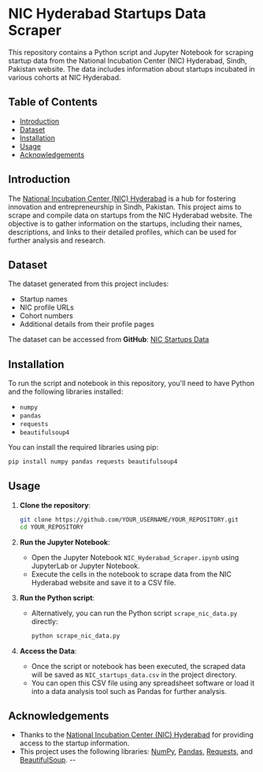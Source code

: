 # NIC Hyderabad Startups Data Scraper

This repository contains a Python script and Jupyter Notebook for scraping startup data from the National Incubation Center (NIC) Hyderabad, Sindh, Pakistan website. The data includes information about startups incubated in various cohorts at NIC Hyderabad.

## Table of Contents
- [Introduction](#introduction)
- [Dataset](#dataset)
- [Installation](#installation)
- [Usage](#usage)
- [Acknowledgements](#acknowledgements)

## Introduction
The [National Incubation Center (NIC) Hyderabad](https://nichyderabad.com) is a hub for fostering innovation and entrepreneurship in Sindh, Pakistan. This project aims to scrape and compile data on startups from the NIC Hyderabad website. The objective is to gather information on the startups, including their names, descriptions, and links to their detailed profiles, which can be used for further analysis and research.

## Dataset
The dataset generated from this project includes:
- Startup names
- NIC profile URLs
- Cohort numbers
- Additional details from their profile pages

The dataset can be accessed from **GitHub**: [NIC Startups Data](https://github.com/codewithawr/NIC-hydrabad-Startups-data)

## Installation
To run the script and notebook in this repository, you'll need to have Python and the following libraries installed:

- `numpy`
- `pandas`
- `requests`
- `beautifulsoup4`

You can install the required libraries using pip:

```bash
pip install numpy pandas requests beautifulsoup4
```

## Usage
1. **Clone the repository**:
   ```bash
   git clone https://github.com/YOUR_USERNAME/YOUR_REPOSITORY.git
   cd YOUR_REPOSITORY
   ```

2. **Run the Jupyter Notebook**:
   - Open the Jupyter Notebook `NIC_Hyderabad_Scraper.ipynb` using JupyterLab or Jupyter Notebook.
   - Execute the cells in the notebook to scrape data from the NIC Hyderabad website and save it to a CSV file.

3. **Run the Python script**:
   - Alternatively, you can run the Python script `scrape_nic_data.py` directly:
     ```bash
     python scrape_nic_data.py
     ```

4. **Access the Data**:
   - Once the script or notebook has been executed, the scraped data will be saved as `NIC_startups_data.csv` in the project directory.
   - You can open this CSV file using any spreadsheet software or load it into a data analysis tool such as Pandas for further analysis.

## Acknowledgements
- Thanks to the [National Incubation Center (NIC) Hyderabad](https://nichyderabad.com) for providing access to the startup information.
- This project uses the following libraries: [NumPy](https://numpy.org/), [Pandas](https://pandas.pydata.org/), [Requests](https://docs.python-requests.org/en/master/), and [BeautifulSoup](https://www.crummy.com/software/BeautifulSoup/).
--
